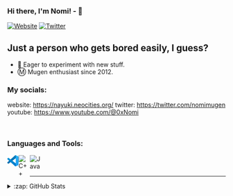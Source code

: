 ### Hi there, I'm Nomi! - 👋 

[![Website](https://img.shields.io/badge/My%20website-37.1k-red?style=for-the-badge&logo=internetexplorer&url=https%3A%2F%2Fhttps://nayuki.neocities.org)](https://nayuki.neocities.org/)
[![Twitter](https://img.shields.io/badge/Twitter-593-white?style=for-the-badge&logo=twitter)](https://twitter.com/nomimugen)

## Just a person who gets bored easily, I guess?

- 🎀 Eager to experiment with new stuff.
- Ⓜ️ Mugen enthusiast since 2012.

### My socials:

website: https://nayuki.neocities.org/
twitter: https://twitter.com/nomimugen
youtube: https://www.youtube.com/@0xNomi

<br>

### Languages and Tools:

<img align="left" alt="Visual Studio Code" width="26px" src="https://raw.githubusercontent.com/github/explore/80688e429a7d4ef2fca1e82350fe8e3517d3494d/topics/visual-studio-code/visual-studio-code.png" />
<img align="left" alt="C++" width="26px" src="https://upload.wikimedia.org/wikipedia/commons/thumb/1/18/ISO_C%2B%2B_Logo.svg/1200px-ISO_C%2B%2B_Logo.svg.png" />
<img align="left" alt="Java" width="26px" src="https://freepikpsd.com/file/2019/10/java-logo-transparent-png-5-Transparent-Images.png" />

<br>
<br>

---

<details>
  <summary>:zap: GitHub Stats</summary>

  ![Nomi's GitHub stats](https://github-readme-stats.vercel.app/api?username=nomeeh)

</details>
